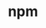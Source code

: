 ---
title: "npm"
layout: cache
categories: [package, v0.22.3]
meta: {"versions": ["9.3.1"], "compilers": ["gcc@=10.2.1", "gcc@=7.5.0"], "oss": ["centos7", "ubuntu18.04"], "platforms": ["linux"], "targets": ["x86_64_v3"], "stacks": ["developer-tools", "developer-tools-manylinux2014", "root"], "num_specs": 2, "num_specs_by_stack": {"root": 2, "developer-tools-manylinux2014": 1, "developer-tools": 1}}
spec_details: [{"hash": "hhl2ewahntnenoz5raw6eg2ibgkh3vwn", "compiler": "gcc@=10.2.1", "versions": ["9.3.1"], "os": "centos7", "platform": "linux", "target": "x86_64_v3", "variants": ["build_system=generic"], "stacks": ["root", "developer-tools-manylinux2014"], "size": "-", "tarball": "https://binaries.spack.io/v0.22.3/build_cache/linux-centos7-x86_64_v3/gcc-10.2.1/npm-9.3.1/linux-centos7-x86_64_v3-gcc-10.2.1-npm-9.3.1-hhl2ewahntnenoz5raw6eg2ibgkh3vwn.spack"}, {"hash": "kg4aecwldzbmgv6qabe3tsz2a2k7e23m", "compiler": "gcc@=7.5.0", "versions": ["9.3.1"], "os": "ubuntu18.04", "platform": "linux", "target": "x86_64_v3", "variants": ["build_system=generic"], "stacks": ["developer-tools", "root"], "size": "-", "tarball": "https://binaries.spack.io/v0.22.3/build_cache/linux-ubuntu18.04-x86_64_v3/gcc-7.5.0/npm-9.3.1/linux-ubuntu18.04-x86_64_v3-gcc-7.5.0-npm-9.3.1-kg4aecwldzbmgv6qabe3tsz2a2k7e23m.spack"}]
---